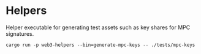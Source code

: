 # Helpers

Helper executable for generating test assets such as key shares for MPC signatures.

```
cargo run -p web3-helpers --bin=generate-mpc-keys -- ./tests/mpc-keys
```
